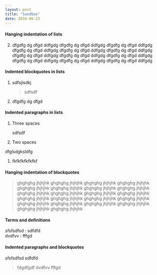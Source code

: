 ```yaml
---
layout: post
title: "Sandbox"
date: 2016-06-23
---
```


#### Hanging indentation of lists

2. dfgdfg dg dfgd ddfgdg dfgdfg dg dfgd ddfgdg dfgdfg dg dfgd ddfgdg dfgdfg dg dfgd ddfgdg dfgdfg dg dfgd ddfgdg dfgdfg dg dfgd ddfgdg dfgdfg dg dfgd ddfgdg dfgdfg dg dfgd ddfgdg dfgdfg dg dfgd ddfgdg dfgdfg dg dfgd ddfgdg dfgdfg dg dfgd ddfgdg dfgdfg dg dfgd ddfgdg 


#### Indented blockquotes in lists

1. sdfsjlsdkj

   > sdfsdf

3. dfgdfg dg dfgd


#### Indented paragraphs in lists

1. Three spaces

   sdfsdf

3. Two spaces

  dfglsdgksldfg
  
1. fkfkfkfkfkfkf


#### Hanging indentation of blockquotes

> ghghghg jhjhjhk ghghghg jhjhjhk ghghghg jhjhjhk ghghghg jhjhjhk ghghghg jhjhjhk ghghghg jhjhjhk ghghghg jhjhjhk ghghghg jhjhjhk ghghghg jhjhjhk ghghghg jhjhjhk ghghghg jhjhjhk ghghghg jhjhjhk ghghghg jhjhjhk ghghghg jhjhjhk ghghghg jhjhjhk ghghghg jhjhjhk ghghghg jhjhjhk ghghghg jhjhjhk ghghghg jhjhjhk ghghghg jhjhjhk ghghghg jhjhjhk ghghghg jhjhjhk 


#### Terms and definitions

sfsfsdfsd 
: sdfdfd  
dvdfvv
:    fffgd


#### Indented paragraphs and blockquotes

sfsfsdfsd 
  sdfdfd  
  > fdgdfgdf
dvdfvv
  fffgd

